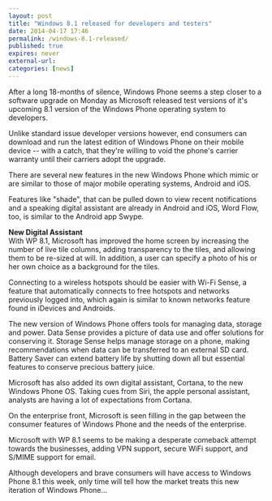 ```yaml
---
layout: post
title: "Windows 8.1 released for developers and testers"
date: 2014-04-17 17:46
permalink: /windows-8.1-released/
published: true
expires: never
external-url:
categories: [news]
---
```



After a long 18-months of silence, Windows Phone seems a step closer to a software upgrade on Monday as Microsoft released test versions of it's upcoming 8.1 version of the Windows Phone operating system to developers.

Unlike standard issue developer versions however, end consumers can download and run the latest edition of Windows Phone on their mobile device -- with a catch, that they're willing to void the phone's carrier warranty until their carriers adopt the upgrade.

There are several new features in the new Windows Phone  which mimic or are similar to those of major mobile operating systems, Android and iOS.

Features like "shade", that can be pulled down to view recent notifications  and a speaking digital assistant are already in Android and iOS, Word Flow, too, is similar to the Android app Swype.

<b>New Digital Assistant</b></br>
With WP 8.1, Microsoft has improved the home screen by increasing the number of live tile columns, adding transparency to the tiles, and allowing them to be re-sized at will. In addition, a user can specify a photo of his or her own choice as a background for the tiles.

Connecting to a wireless hotspots should be easier with Wi-Fi Sense, a feature that automatically connects to free hotspots and networks previously logged into, which again is similar to known networks feature found in iDevices and Androids.

The new version of Windows Phone offers tools for managing data, storage and power. Data Sense provides a picture of data use and offer solutions for conserving it. Storage Sense helps manage storage on a phone, making recommendations when data can be transferred to an external SD card. Battery Saver can extend battery life by shutting down all but essential features to conserve precious battery juice.

Microsoft has also added its own digital assistant, Cortana, to the new Windows Phone OS. Taking cues from Siri, the apple personal assistant, analysts are having a lot of expectations from Cortana.

On the enterprise front, Microsoft is seen filling in the gap between the consumer features of Windows Phone and the needs of the enterprise.

Microsoft with WP 8.1 seems to be making a desperate comeback attempt towards the businesses, adding VPN support, secure WiFi support, and S/MIME support for email.

Although developers and brave consumers will have access to Windows Phone 8.1 this week, only time will tell how the market treats this new iteration of Windows Phone...